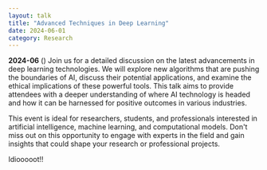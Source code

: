 ```yaml
---
layout: talk
title: "Advanced Techniques in Deep Learning"
date: 2024-06-01
category: Research
---
```


**2024-06** ()
Join us for a detailed discussion on the latest advancements in deep learning technologies. We will explore new algorithms that are pushing the boundaries of AI, discuss their potential applications, and examine the ethical implications of these powerful tools. This talk aims to provide attendees with a deeper understanding of where AI technology is headed and how it can be harnessed for positive outcomes in various industries.

This event is ideal for researchers, students, and professionals interested in artificial intelligence, machine learning, and computational models. Don't miss out on this opportunity to engage with experts in the field and gain insights that could shape your research or professional projects.


Idiooooot!!

